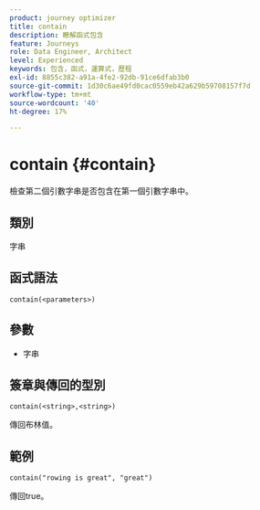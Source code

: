 ```yaml
---
product: journey optimizer
title: contain
description: 瞭解函式包含
feature: Journeys
role: Data Engineer, Architect
level: Experienced
keywords: 包含，函式，運算式，歷程
exl-id: 8855c382-a91a-4fe2-92db-91ce6dfab3b0
source-git-commit: 1d30c6ae49fd0cac0559eb42a629b59708157f7d
workflow-type: tm+mt
source-wordcount: '40'
ht-degree: 17%

---
```


# contain {#contain}

檢查第二個引數字串是否包含在第一個引數字串中。

## 類別

字串

## 函式語法

`contain(<parameters>)`

## 參數

* 字串

## 簽章與傳回的型別

`contain(<string>,<string>)`

傳回布林值。

## 範例

`contain("rowing is great", "great")`

傳回true。
